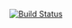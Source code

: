 [![Build Status](https://travis-ci.org/jenovs/portfolio.svg?branch=master)](https://travis-ci.org/jenovs/portfolio)
